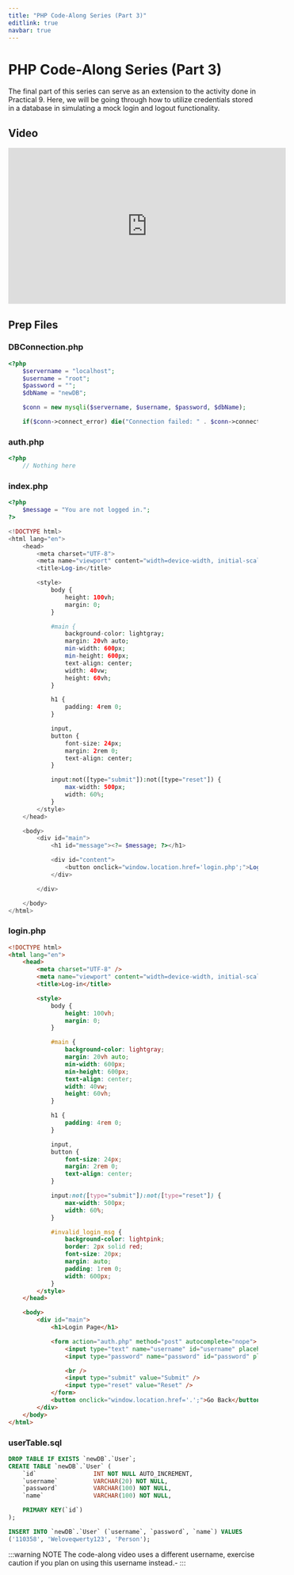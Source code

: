 ```yaml
---
title: "PHP Code-Along Series (Part 3)"
editlink: true
navbar: true
---
```


# PHP Code-Along Series (Part 3)

The final part of this series can serve as an extension to the activity done in Practical 9.
Here, we will be going through how to utilize credentials stored in a database in simulating a mock login and logout functionality.

## Video

<div style="text-align: center;">
	<iframe width="560" height="315" src="https://www.youtube.com/embed/eY5TjZVZZIo" title="YouTube video player" frameborder="0" allow="accelerometer; autoplay; clipboard-write; encrypted-media; gyroscope; picture-in-picture" allowfullscreen></iframe>
</div>

## Prep Files

### DBConnection.php

```php
<?php
	$servername = "localhost";
	$username = "root";
	$password = "";
	$dbName = "newDB";

	$conn = new mysqli($servername, $username, $password, $dbName);

	if($conn->connect_error) die("Connection failed: " . $conn->connect_error);
```

### auth.php

```php
<?php
	// Nothing here
```

### index.php

```php
<?php
	$message = "You are not logged in.";
?>

<!DOCTYPE html>
<html lang="en">
	<head>
		<meta charset="UTF-8">
		<meta name="viewport" content="width=device-width, initial-scale=1.0">
		<title>Log-in</title>

		<style>
			body {
				height: 100vh;
				margin: 0;
			}

			#main {
				background-color: lightgray;
				margin: 20vh auto;
				min-width: 600px;
				min-height: 600px;
				text-align: center;
				width: 40vw;
				height: 60vh;
			}

			h1 {
				padding: 4rem 0;
			}

			input,
			button {
				font-size: 24px;
				margin: 2rem 0;
				text-align: center;
			}

			input:not([type="submit"]):not([type="reset"]) {
				max-width: 500px;
				width: 60%;
			}
		</style>
	</head>

	<body>
		<div id="main">
			<h1 id="message"><?= $message; ?></h1>

			<div id="content">
				<button onclick="window.location.href='login.php';">Log In</button>
			</div>

		</div>

	</body>
</html>
```

### login.php

```html
<!DOCTYPE html>
<html lang="en">
	<head>
		<meta charset="UTF-8" />
		<meta name="viewport" content="width=device-width, initial-scale=1.0" />
		<title>Log-in</title>

		<style>
			body {
				height: 100vh;
				margin: 0;
			}

			#main {
				background-color: lightgray;
				margin: 20vh auto;
				min-width: 600px;
				min-height: 600px;
				text-align: center;
				width: 40vw;
				height: 60vh;
			}

			h1 {
				padding: 4rem 0;
			}

			input,
			button {
				font-size: 24px;
				margin: 2rem 0;
				text-align: center;
			}

			input:not([type="submit"]):not([type="reset"]) {
				max-width: 500px;
				width: 60%;
			}

			#invalid_login_msg {
				background-color: lightpink;
				border: 2px solid red;
				font-size: 20px;
				margin: auto;
				padding: 1rem 0;
				width: 600px;
			}
		</style>
	</head>

	<body>
		<div id="main">
			<h1>Login Page</h1>

			<form action="auth.php" method="post" autocomplete="nope">
				<input type="text" name="username" id="username" placeholder="Username" autocomplete="false" />
				<input type="password" name="password" id="password" placeholder="Password" autocomplete="false" />

				<br />
				<input type="submit" value="Submit" />
				<input type="reset" value="Reset" />
			</form>
			<button onclick="window.location.href='.';">Go Back</button>
		</div>
	</body>
</html>
```

### userTable.sql

```sql
DROP TABLE IF EXISTS `newDB`.`User`;
CREATE TABLE `newDB`.`User` (
	`id`				INT NOT NULL AUTO_INCREMENT,
	`username`			VARCHAR(20) NOT NULL,
	`password`			VARCHAR(100) NOT NULL,
	`name`				VARCHAR(100) NOT NULL,

	PRIMARY KEY(`id`)
);

INSERT INTO `newDB`.`User` (`username`, `password`, `name`) VALUES
('110358', 'Weloveqwerty123', 'Person');
```

:::warning NOTE
The code-along video uses a different username, exercise caution if you plan on using this username instead.-
:::
